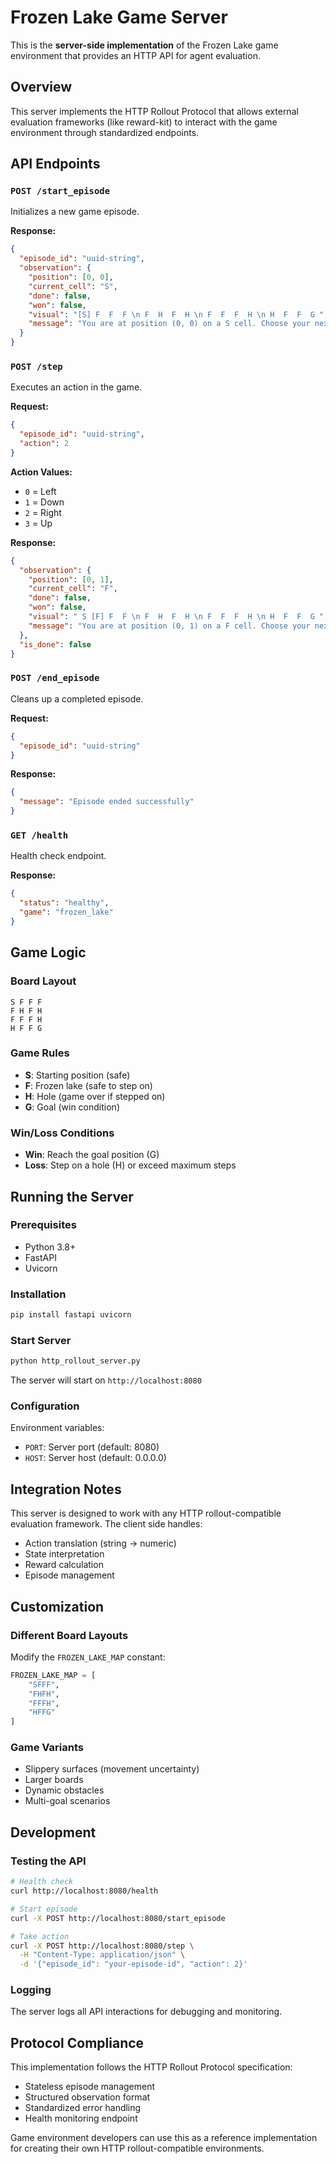 # Frozen Lake Game Server

This is the **server-side implementation** of the Frozen Lake game environment that provides an HTTP API for agent evaluation.

## Overview

This server implements the HTTP Rollout Protocol that allows external evaluation frameworks (like reward-kit) to interact with the game environment through standardized endpoints.

## API Endpoints

### `POST /start_episode`
Initializes a new game episode.

**Response:**
```json
{
  "episode_id": "uuid-string",
  "observation": {
    "position": [0, 0],
    "current_cell": "S", 
    "done": false,
    "won": false,
    "visual": "[S] F  F  F \n F  H  F  H \n F  F  F  H \n H  F  F  G ",
    "message": "You are at position (0, 0) on a S cell. Choose your next move carefully."
  }
}
```

### `POST /step`
Executes an action in the game.

**Request:**
```json
{
  "episode_id": "uuid-string",
  "action": 2
}
```

**Action Values:**
- `0` = Left
- `1` = Down  
- `2` = Right
- `3` = Up

**Response:**
```json
{
  "observation": {
    "position": [0, 1],
    "current_cell": "F",
    "done": false,
    "won": false,
    "visual": " S [F] F  F \n F  H  F  H \n F  F  F  H \n H  F  F  G ",
    "message": "You are at position (0, 1) on a F cell. Choose your next move carefully."
  },
  "is_done": false
}
```

### `POST /end_episode`
Cleans up a completed episode.

**Request:**
```json
{
  "episode_id": "uuid-string"
}
```

**Response:**
```json
{
  "message": "Episode ended successfully"
}
```

### `GET /health`
Health check endpoint.

**Response:**
```json
{
  "status": "healthy",
  "game": "frozen_lake"
}
```

## Game Logic

### Board Layout
```
S F F F
F H F H  
F F F H
H F F G
```

### Game Rules
- **S**: Starting position (safe)
- **F**: Frozen lake (safe to step on)
- **H**: Hole (game over if stepped on)
- **G**: Goal (win condition)

### Win/Loss Conditions
- **Win**: Reach the goal position (G)
- **Loss**: Step on a hole (H) or exceed maximum steps

## Running the Server

### Prerequisites
- Python 3.8+
- FastAPI
- Uvicorn

### Installation
```bash
pip install fastapi uvicorn
```

### Start Server
```bash
python http_rollout_server.py
```

The server will start on `http://localhost:8080`

### Configuration
Environment variables:
- `PORT`: Server port (default: 8080)
- `HOST`: Server host (default: 0.0.0.0)

## Integration Notes

This server is designed to work with any HTTP rollout-compatible evaluation framework. The client side handles:
- Action translation (string → numeric)
- State interpretation 
- Reward calculation
- Episode management

## Customization

### Different Board Layouts
Modify the `FROZEN_LAKE_MAP` constant:
```python
FROZEN_LAKE_MAP = [
    "SFFF",
    "FHFH",
    "FFFH", 
    "HFFG"
]
```

### Game Variants
- Slippery surfaces (movement uncertainty)
- Larger boards
- Dynamic obstacles
- Multi-goal scenarios

## Development

### Testing the API
```bash
# Health check
curl http://localhost:8080/health

# Start episode
curl -X POST http://localhost:8080/start_episode

# Take action
curl -X POST http://localhost:8080/step \
  -H "Content-Type: application/json" \
  -d '{"episode_id": "your-episode-id", "action": 2}'
```

### Logging
The server logs all API interactions for debugging and monitoring.

## Protocol Compliance

This implementation follows the HTTP Rollout Protocol specification:
- Stateless episode management
- Structured observation format
- Standardized error handling
- Health monitoring endpoint

Game environment developers can use this as a reference implementation for creating their own HTTP rollout-compatible environments.